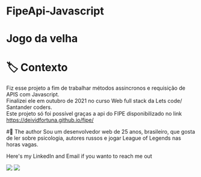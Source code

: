 # FipeApi-Javascript
# Jogo da velha 


# 🏷️ Contexto
Fiz esse projeto a fim de trabalhar métodos assincronos e requisição de APIS com Javascript.<br>
Finalizei ele em outubro de 2021 no curso Web full stack da Lets code/ Santander coders.<br>
Este projeto só foi possível graças a api do FIPE disponibilizado no link
https://deividfortuna.github.io/fipe/
<br>


#🦁 The author
Sou um desenvolvedor web de 25 anos, brasileiro, que gosta de ler sobre psicologia, autores russos e jogar League of Legends nas horas vagas.  
<div> 
  <p>Here's my LinkedIn and Email if you wanto to reach me out<p>
   <a href="https://www.linkedin.com/in/igor-pierre-b7139b125/" target="_blank"><img src="https://img.shields.io/badge/-LinkedIn-%230077B5?style=for-the-badge&logo=linkedin&logoColor=white" target="_blank"></a> 
  <a href = "mailto:igorpcmiranda@gmail.com"><img src="https://img.shields.io/badge/Gmail-D14836?style=for-the-badge&logo=gmail&logoColor=white" target="_blank"></a>
